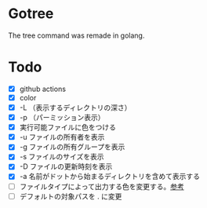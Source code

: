 # Gotree

The tree command was remade in golang.

# Todo

- [x] github actions
- [x] color
- [x] -L （表示するディレクトリの深さ）
- [x] -p （パーミッション表示）
- [x] 実行可能ファイルに色をつける
- [x] -u ファイルの所有者を表示
- [x] -g ファイルの所有グループを表示
- [x] -s ファイルのサイズを表示
- [x] -D ファイルの更新時刻を表示
- [x] -a 名前がドットから始まるディレクトリを含めて表示する
- [ ] ファイルタイプによって出力する色を変更する。[参考](https://github.com/ogham/exa/blob/master/src/info/filetype.rs)
- [ ] デフォルトの対象パスを . に変更
